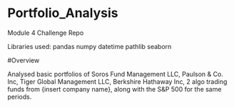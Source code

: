# Portfolio_Analysis
Module 4 Challenge Repo

Libraries used:
pandas
numpy
datetime
pathlib
seaborn

#Overview

Analysed basic portfolios of Soros Fund Management LLC, Paulson & Co. Inc, Tiger Global Management LLC, Berkshire Hathaway Inc, 2 algo trading funds from {insert company name}, along with the S&P 500 for the same periods.


